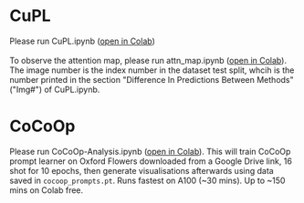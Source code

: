 # CuPL
Please run CuPL.ipynb ([open in Colab](https://colab.research.google.com/github/oz-e/applied-ml/blob/main/CuPL.ipynb))<br/><br/>
To observe the attention map, please run attn_map.ipynb ([open in Colab](https://colab.research.google.com/github/oz-e/applied-ml/blob/main/attn_map.ipynb)). The image number is the index number in the dataset test split, whcih is the number printed in the section "Difference In Predictions Between Methods" ("Img#") of CuPL.ipynb.

# CoCoOp

Please run CoCoOp-Analysis.ipynb ([open in Colab](https://colab.research.google.com/github/oz-e/applied-ml/blob/main/CoCoOp-Analysis.ipynb)). This will train CoCoOp prompt learner on Oxford Flowers downloaded from a Google Drive link, 16 shot for 10 epochs, then generate visualisations afterwards using data saved in `cocoop_prompts.pt`. Runs fastest on A100 (~30 mins). Up to ~150 mins on Colab free.
